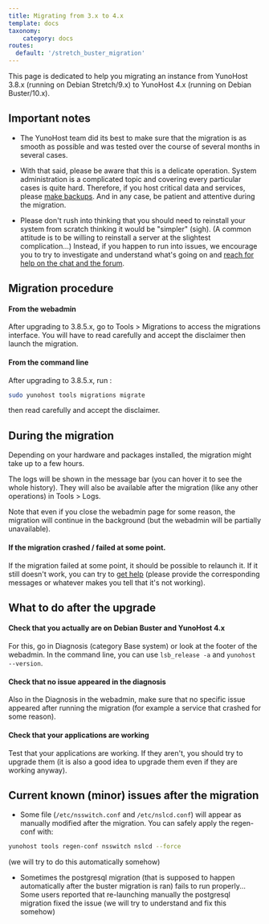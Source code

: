 ```yaml
---
title: Migrating from 3.x to 4.x
template: docs
taxonomy:
    category: docs
routes:
  default: '/stretch_buster_migration'
---
```


This page is dedicated to help you migrating an instance from YunoHost 3.8.x (running on Debian Stretch/9.x) to YunoHost 4.x (running on Debian Buster/10.x).

## Important notes

- The YunoHost team did its best to make sure that the migration is as smooth as possible and was tested over the course of several months in several cases.

- With that said, please be aware that this is a delicate operation. System administration is a complicated topic and covering every particular cases is quite hard. Therefore, if you host critical data and services, please [make backups](/backup). And in any case, be patient and attentive during the migration.

- Please don't rush into thinking that you should need to reinstall your system from scratch thinking it would be "simpler" (sigh). (A common attitude is to be willing to reinstall a server at the slightest complication...) Instead, if you happen to run into issues, we encourage you to try to investigate and understand what's going on and [reach for help on the chat and the forum](/help).

## Migration procedure

#### From the webadmin

After upgrading to 3.8.5.x, go to Tools > Migrations to access the migrations interface. You will have to read carefully and accept the disclaimer then launch the migration. 

#### From the command line

After upgrading to 3.8.5.x, run : 

```bash
sudo yunohost tools migrations migrate
```

then read carefully and accept the disclaimer.

## During the migration

Depending on your hardware and packages installed, the migration might take up to a few hours. 

The logs will be shown in the message bar (you can hover it to see the whole history). They will also be available after the migration (like any other operations) in Tools > Logs.

Note that even if you close the webadmin page for some reason, the migration will continue in the background (but the webadmin will be partially unavailable).

#### If the migration crashed / failed at some point.

If the migration failed at some point, it should be possible to relaunch it. If it still doesn't work, you can try to [get help](/help) (please provide the corresponding messages or whatever makes you tell that it's not working).

## What to do after the upgrade

#### Check that you actually are on Debian Buster and YunoHost 4.x

For this, go in Diagnosis (category Base system) or look at the footer of the webadmin. In the command line, you can use `lsb_release -a` and `yunohost --version`.

#### Check that no issue appeared in the diagnosis

Also in the Diagnosis in the webadmin, make sure that no specific issue appeared after running the migration (for example a service that crashed for some reason).

#### Check that your applications are working

Test that your applications are working. If they aren't, you should try to upgrade them (it is also a good idea to upgrade them even if they are working anyway).

## Current known (minor) issues after the migration

- Some file (`/etc/nsswitch.conf` and `/etc/nslcd.conf`) will appear as manually modified after the migration. You can safely apply the regen-conf with: 

```bash
yunohost tools regen-conf nsswitch nslcd --force
```

(we will try to do this automatically somehow)

- Sometimes the postgresql migration (that is supposed to happen automatically after the buster migration is ran) fails to run properly... Some users reported that re-launching manually the postgresql migration fixed the issue (we will try to understand and fix this somehow)
